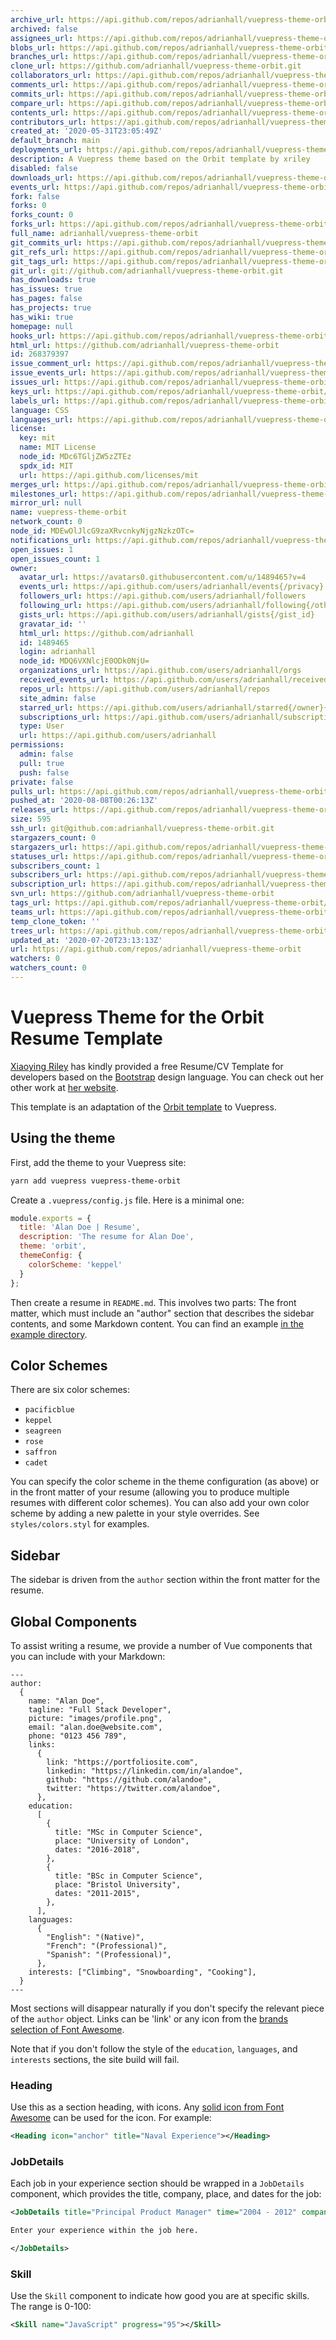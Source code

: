 ```yaml
---
archive_url: https://api.github.com/repos/adrianhall/vuepress-theme-orbit/{archive_format}{/ref}
archived: false
assignees_url: https://api.github.com/repos/adrianhall/vuepress-theme-orbit/assignees{/user}
blobs_url: https://api.github.com/repos/adrianhall/vuepress-theme-orbit/git/blobs{/sha}
branches_url: https://api.github.com/repos/adrianhall/vuepress-theme-orbit/branches{/branch}
clone_url: https://github.com/adrianhall/vuepress-theme-orbit.git
collaborators_url: https://api.github.com/repos/adrianhall/vuepress-theme-orbit/collaborators{/collaborator}
comments_url: https://api.github.com/repos/adrianhall/vuepress-theme-orbit/comments{/number}
commits_url: https://api.github.com/repos/adrianhall/vuepress-theme-orbit/commits{/sha}
compare_url: https://api.github.com/repos/adrianhall/vuepress-theme-orbit/compare/{base}...{head}
contents_url: https://api.github.com/repos/adrianhall/vuepress-theme-orbit/contents/{+path}
contributors_url: https://api.github.com/repos/adrianhall/vuepress-theme-orbit/contributors
created_at: '2020-05-31T23:05:49Z'
default_branch: main
deployments_url: https://api.github.com/repos/adrianhall/vuepress-theme-orbit/deployments
description: A Vuepress theme based on the Orbit template by xriley
disabled: false
downloads_url: https://api.github.com/repos/adrianhall/vuepress-theme-orbit/downloads
events_url: https://api.github.com/repos/adrianhall/vuepress-theme-orbit/events
fork: false
forks: 0
forks_count: 0
forks_url: https://api.github.com/repos/adrianhall/vuepress-theme-orbit/forks
full_name: adrianhall/vuepress-theme-orbit
git_commits_url: https://api.github.com/repos/adrianhall/vuepress-theme-orbit/git/commits{/sha}
git_refs_url: https://api.github.com/repos/adrianhall/vuepress-theme-orbit/git/refs{/sha}
git_tags_url: https://api.github.com/repos/adrianhall/vuepress-theme-orbit/git/tags{/sha}
git_url: git://github.com/adrianhall/vuepress-theme-orbit.git
has_downloads: true
has_issues: true
has_pages: false
has_projects: true
has_wiki: true
homepage: null
hooks_url: https://api.github.com/repos/adrianhall/vuepress-theme-orbit/hooks
html_url: https://github.com/adrianhall/vuepress-theme-orbit
id: 268379397
issue_comment_url: https://api.github.com/repos/adrianhall/vuepress-theme-orbit/issues/comments{/number}
issue_events_url: https://api.github.com/repos/adrianhall/vuepress-theme-orbit/issues/events{/number}
issues_url: https://api.github.com/repos/adrianhall/vuepress-theme-orbit/issues{/number}
keys_url: https://api.github.com/repos/adrianhall/vuepress-theme-orbit/keys{/key_id}
labels_url: https://api.github.com/repos/adrianhall/vuepress-theme-orbit/labels{/name}
language: CSS
languages_url: https://api.github.com/repos/adrianhall/vuepress-theme-orbit/languages
license:
  key: mit
  name: MIT License
  node_id: MDc6TGljZW5zZTEz
  spdx_id: MIT
  url: https://api.github.com/licenses/mit
merges_url: https://api.github.com/repos/adrianhall/vuepress-theme-orbit/merges
milestones_url: https://api.github.com/repos/adrianhall/vuepress-theme-orbit/milestones{/number}
mirror_url: null
name: vuepress-theme-orbit
network_count: 0
node_id: MDEwOlJlcG9zaXRvcnkyNjgzNzkzOTc=
notifications_url: https://api.github.com/repos/adrianhall/vuepress-theme-orbit/notifications{?since,all,participating}
open_issues: 1
open_issues_count: 1
owner:
  avatar_url: https://avatars0.githubusercontent.com/u/1489465?v=4
  events_url: https://api.github.com/users/adrianhall/events{/privacy}
  followers_url: https://api.github.com/users/adrianhall/followers
  following_url: https://api.github.com/users/adrianhall/following{/other_user}
  gists_url: https://api.github.com/users/adrianhall/gists{/gist_id}
  gravatar_id: ''
  html_url: https://github.com/adrianhall
  id: 1489465
  login: adrianhall
  node_id: MDQ6VXNlcjE0ODk0NjU=
  organizations_url: https://api.github.com/users/adrianhall/orgs
  received_events_url: https://api.github.com/users/adrianhall/received_events
  repos_url: https://api.github.com/users/adrianhall/repos
  site_admin: false
  starred_url: https://api.github.com/users/adrianhall/starred{/owner}{/repo}
  subscriptions_url: https://api.github.com/users/adrianhall/subscriptions
  type: User
  url: https://api.github.com/users/adrianhall
permissions:
  admin: false
  pull: true
  push: false
private: false
pulls_url: https://api.github.com/repos/adrianhall/vuepress-theme-orbit/pulls{/number}
pushed_at: '2020-08-08T00:26:13Z'
releases_url: https://api.github.com/repos/adrianhall/vuepress-theme-orbit/releases{/id}
size: 595
ssh_url: git@github.com:adrianhall/vuepress-theme-orbit.git
stargazers_count: 0
stargazers_url: https://api.github.com/repos/adrianhall/vuepress-theme-orbit/stargazers
statuses_url: https://api.github.com/repos/adrianhall/vuepress-theme-orbit/statuses/{sha}
subscribers_count: 1
subscribers_url: https://api.github.com/repos/adrianhall/vuepress-theme-orbit/subscribers
subscription_url: https://api.github.com/repos/adrianhall/vuepress-theme-orbit/subscription
svn_url: https://github.com/adrianhall/vuepress-theme-orbit
tags_url: https://api.github.com/repos/adrianhall/vuepress-theme-orbit/tags
teams_url: https://api.github.com/repos/adrianhall/vuepress-theme-orbit/teams
temp_clone_token: ''
trees_url: https://api.github.com/repos/adrianhall/vuepress-theme-orbit/git/trees{/sha}
updated_at: '2020-07-20T23:13:13Z'
url: https://api.github.com/repos/adrianhall/vuepress-theme-orbit
watchers: 0
watchers_count: 0
---
```


# Vuepress Theme for the Orbit Resume Template

[Xiaoying Riley](https://github.com/xriley) has kindly provided a free Resume/CV Template for developers based on the [Bootstrap](https://getbootstrap.com) design language.  You can check out her other work at [her website](http://themes.3rdwavemedia.com/).

This template is an adaptation of the [Orbit template](https://themes.3rdwavemedia.com/bootstrap-templates/resume/orbit-free-resume-cv-bootstrap-theme-for-developers/) to Vuepress.

## Using the theme

First, add the theme to your Vuepress site:

```bash
yarn add vuepress vuepress-theme-orbit
```

Create a `.vuepress/config.js` file.  Here is a minimal one:

```javascript
module.exports = {
  title: 'Alan Doe | Resume',
  description: 'The resume for Alan Doe',
  theme: 'orbit',
  themeConfig: {
    colorScheme: 'keppel'
  }
};
```

Then create a resume in `README.md`.  This involves two parts: The front matter, which must include an "author" section that describes the sidebar contents, and some Markdown content.
You can find an example [in the example directory](example/README.md).

## Color Schemes

There are six color schemes:

* `pacificblue`
* `keppel`
* `seagreen`
* `rose`
* `saffron`
* `cadet`

You can specify the color scheme in the theme configuration (as above) or in the front matter of your resume (allowing you to produce multiple resumes with different color schemes).  You can 
also add your own color scheme by adding a new palette in your style overrides.  See `styles/colors.styl` for examples.

## Sidebar

The sidebar is driven from the `author` section within the front matter for the resume.  

## Global Components

To assist writing a resume, we provide a number of Vue components that you can include with your Markdown:

```text
---
author:
  {
    name: "Alan Doe",
    tagline: "Full Stack Developer",
    picture: "images/profile.png",
    email: "alan.doe@website.com",
    phone: "0123 456 789",
    links:
      {
        link: "https://portfoliosite.com",
        linkedin: "https://linkedin.com/in/alandoe",
        github: "https://github.com/alandoe",
        twitter: "https://twitter.com/alandoe",
      },
    education:
      [
        {
          title: "MSc in Computer Science",
          place: "University of London",
          dates: "2016-2018",
        },
        {
          title: "BSc in Computer Science",
          place: "Bristol University",
          dates: "2011-2015",
        },
      ],
    languages:
      {
        "English": "(Native)",
        "French": "(Professional)",
        "Spanish": "(Professional)",
      },
    interests: ["Climbing", "Snowboarding", "Cooking"],
  }
---
```

Most sections will disappear naturally if you don't specify the relevant piece of the `author` object.  Links can be 'link' or any icon from the [brands selection of Font Awesome](https://fontawesome.com/icons?d=gallery&s=brands&m=free).  

Note that if you don't follow the style of the `education`, `languages`, and `interests` sections, the site build will fail.

### Heading

Use this as a section heading, with icons.  Any [solid icon from Font Awesome](https://fontawesome.com/icons?d=gallery&s=solid&m=free) can be used for the icon.  For example:

```xml
<Heading icon="anchor" title="Naval Experience"></Heading>
```

### JobDetails

Each job in your experience section should be wrapped in a `JobDetails` component, which provides the title, company, place, and dates for the job:

```xml
<JobDetails title="Principal Product Manager" time="2004 - 2012" company="Splunk" place="Seattle, WA">

Enter your experience within the job here.

</JobDetails>
```

### Skill

Use the `Skill` component to indicate how good you are at specific skills.  The range is 0-100:

```xml
<Skill name="JavaScript" progress="95"></Skill>
```

